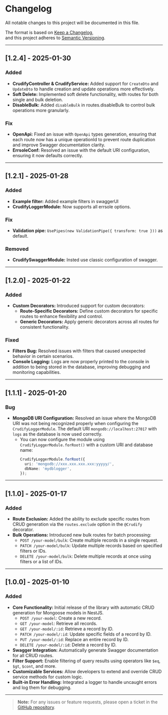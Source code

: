 # Changelog

All notable changes to this project will be documented in this file.

The format is based on [Keep a Changelog](https://keepachangelog.com/en/1.0.0/),  
and this project adheres to [Semantic Versioning](https://semver.org/spec/v2.0.0.html).


---
## [1.2.4] - 2025-01-30
### Added
- **CrudifyController & CrudifyService:** Added support for `CreateDto` and `UpdateDto` to handle creation and update operations more effectively.
- **Soft Delete:** Implemented soft delete functionality, with routes for both single and bulk deletion.
- **DisableBulk:** Added `disableBulk` in routes.disableBulk to control bulk operations more granularly.

### Fix
- **OpenApi:** Fixed an issue with `OpenApi` types generation, ensuring that each route now has a unique operationId to prevent route duplication and improve Swagger documentation clarity.
- **ErrsoleConf:** Resolved an issue with the default URI configuration, ensuring it now defaults correctly.

---
## [1.2.1] - 2025-01-28
### Added
- **Example filter:** Added example filters in swaggerUI
- **CrudifyLoggerModule:** Now supports all errsole options.

### Fix
- **Validation pipe:** `UsePipes(new ValidationPipe({ transform: true }))` as default.

### Removed
- **CrudifySwaggerModule:** Insted use classic configuration of swagger.

---

## [1.2.0] - 2025-01-22
### Added
- **Custom Decorators:** Introduced support for custom decorators:
  - **Route-Specific Decorators:** Define custom decorators for specific routes to enhance flexibility and control.
  - **Generic Decorators:** Apply generic decorators across all routes for consistent functionality.

### Fixed
- **Filters Bug:** Resolved issues with filters that caused unexpected behavior in certain scenarios.
- **Console Logging:** Logs are now properly printed to the console in addition to being stored in the database, improving debugging and monitoring capabilities.

---

## [1.1.1] - 2025-01-20
### Bug
- **MongoDB URI Configuration:** Resolved an issue where the MongoDB URI was not being recognized properly when configuring the `CrudifyLoggerModule`. The default URI `mongodb://localhost:27017` with `logs` as the database is now used correctly.
  - You can now configure the module using `CrudifyLoggerModule.forRoot()` with a custom URI and database name:
    ```typescript
    CrudifyLoggerModule.forRoot({
      uri: 'mongodb://xxx.xxx.xxx.xxx:yyyyy/',
      dbName: 'mydblogger',
    });
    ```

---

## [1.1.0] - 2025-01-17
### Added
- **Route Exclusion:** Added the ability to exclude specific routes from CRUD generation via the `routes.exclude` option in the `@Crudify` decorator.
- **Bulk Operations:** Introduced new bulk routes for batch processing:
  - `POST /your-model/bulk`: Create multiple records in a single request.
  - `PATCH /your-model/bulk`: Update multiple records based on specified filters or IDs.
  - `DELETE /your-model/bulk`: Delete multiple records at once using filters or a list of IDs.

---

## [1.0.0] - 2025-01-10
### Added
- **Core Functionality:** Initial release of the library with automatic CRUD generation for Mongoose models in NestJS.
  - `POST /your-model`: Create a new record.
  - `GET /your-model`: Retrieve all records.
  - `GET /your-model/:id`: Retrieve a record by ID.
  - `PATCH /your-model/:id`: Update specific fields of a record by ID.
  - `PUT /your-model/:id`: Replace an entire record by ID.
  - `DELETE /your-model/:id`: Delete a record by ID.
- **Swagger Integration:** Automatically generate Swagger documentation for all CRUD routes.
- **Filter Support:** Enable filtering of query results using operators like `$eq`, `$gt`, `$cont`, and more.
- **Customizable Services:** Allow developers to extend and override CRUD service methods for custom logic.
- **Built-in Error Handling:** Integrated a logger to handle uncaught errors and log them for debugging.

---

> **Note:** For any issues or feature requests, please open a ticket in the [GitHub repository](https://github.com/mitinoh/crudify).

